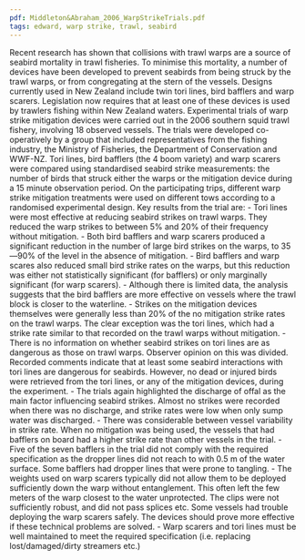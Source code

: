```yaml
---
pdf: Middleton&Abraham_2006_WarpStrikeTrials.pdf
tags: edward, warp strike, trawl, seabird
---
```

Recent research has shown that collisions with trawl warps are a source of seabird mortality in trawl fisheries. To minimise this mortality, a number of devices have been developed to prevent seabirds from being struck by the trawl warps, or from congregating at the stern of the vessels. Designs currently used in New Zealand include twin tori lines, bird bafflers and warp scarers. Legislation now requires that at least one of these devices is used by trawlers fishing within New Zealand waters. Experimental trials of warp strike mitigation devices were carried out in the 2006 southern squid trawl fishery, involving 18 observed vessels. The trials were developed co-operatively by a group that included representatives from the fishing industry, the Ministry of Fisheries, the Department of Conservation and WWF-NZ. Tori lines, bird bafflers (the 4 boom variety) and warp scarers were compared using standardised seabird strike measurements: the number of birds that struck either the warps or the mitigation device during a 15 minute observation period. On the participating trips, different warp strike mitigation treatments were used on different tows according to a randomised experimental design. Key results from the trial are: - Tori lines were most effective at reducing seabird strikes on trawl warps. They reduced the warp strikes to between 5% and 20% of their frequency without mitigation. - Both bird bafflers and warp scarers produced a significant reduction in the number of large bird strikes on the warps, to 35—90% of the level in the absence of mitigation. - Bird bafflers and warp scares also reduced small bird strike rates on the warps, but this reduction was either not statistically significant (for bafflers) or only marginally significant (for warp scarers). - Although there is limited data, the analysis suggests that the bird bafflers are more effective on vessels where the trawl block is closer to the waterline. - Strikes on the mitigation devices themselves were generally less than 20% of the no mitigation strike rates on the trawl warps. The clear exception was the tori lines, which had a strike rate similar to that recorded on the trawl warps without mitigation. - There is no information on whether seabird strikes on tori lines are as dangerous as those on trawl warps. Observer opinion on this was divided. Recorded comments indicate that at least some seabird interactions with tori lines are dangerous for seabirds. However, no dead or injured birds were retrieved from the tori lines, or any of the mitigation devices, during the experiment. - The trials again highlighted the discharge of offal as the main factor influencing seabird strikes. Almost no strikes were recorded when there was no discharge, and strike rates were low when only sump water was discharged. - There was considerable between vessel variability in strike rate. When no mitigation was being used, the vessels that had bafflers on board had a higher strike rate than other vessels in the trial. - Five of the seven bafflers in the trial did not comply with the required specification as the dropper lines did not reach to with 0.5 m of the water surface. Some bafflers had dropper lines that were prone to tangling. - The weights used on warp scarers typically did not allow them to be deployed sufficiently down the warp without entanglement. This often left the few meters of the warp closest to the water unprotected. The clips were not sufficiently robust, and did not pass splices etc. Some vessels had trouble deploying the warp scarers safely. The devices should prove more effective if these technical problems are solved. - Warp scarers and tori lines must be well maintained to meet the required specification (i.e. replacing lost/damaged/dirty streamers etc.)
